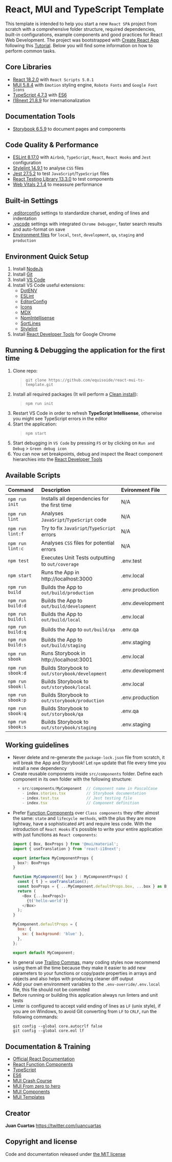 # React, MUI and TypeScript Template

This template is intended to help you start a new `React SPA` project from scratch with a comprehensive folder structure, required dependencies, built-in configurations, example components and good practices for React Web Development. The project was bootstrapped with [Create React App](https://create-react-app.dev) following this [Tutorial](https://github.com/equisoide/react-mui-ts-steps). Below you will find some information on how to perform common tasks.

## Core Libraries
- [React 18.2.0](https://reactjs.org) with `React Scripts 5.0.1`
- [MUI 5.8.4](https://mui.com) with `Emotion` styling engine, `Roboto Fonts` and `Google Font Icons`
- [TypeScript 4.7.3](https://www.typescriptlang.org) with [ES6](http://es6-features.org)
- [I18next 21.8.9](https://react.i18next.com) for internationalization

## Documentation Tools
- [Storybook 6.5.9](https://storybook.js.org) to document pages and components

## Code Quality & Performance
- [ESLint 8.17.0](https://eslint.org) with `Airbnb`, `TypeScript`, `React`, `React Hooks` and `Jest` configuration
- [Stylelint 14.9.1](https://stylelint.io) to analyse `CSS` files
- [Jest 27.5.2](https://jestjs.io/docs/getting-started) to test `JavaScript`/`TypeScript` files
- [React Testing Library 13.3.0](https://testing-library.com/docs/react-testing-library/intro) to test components
- [Web Vitals 2.1.4](https://web.dev/vitals) to meassure performance

## Built-in Settings
- [.editorconfig](https://editorconfig.org) settings to standardize charset, ending of lines and indentation
- [.vscode](https://code.visualstudio.com/docs/getstarted/settings) settings with integrated `Chrome Debugger`, faster search results and auto-format on save
- [Environment files](https://create-react-app.dev/docs/adding-custom-environment-variables) for `local`, `test`, `development`, `qa`, `staging` and `production`

## Environment Quick Setup

1. Install [NodeJs](https://nodejs.org/es/download/)
2. Install [Git](https://git-scm.com/downloads)
3. Install [VS Code](https://code.visualstudio.com/download)
4. Install VS Code useful extensions:
   * [DotENV](https://marketplace.visualstudio.com/items?itemName=mikestead.dotenv)
   * [ESLint](https://marketplace.visualstudio.com/items?itemName=dbaeumer.vscode-eslint)
   * [EditorConfig](https://marketplace.visualstudio.com/items?itemName=EditorConfig.EditorConfig)
   * [Icons](https://marketplace.visualstudio.com/items?itemName=robertohuertasm.vscode-icons)
   * [MDX](https://marketplace.visualstudio.com/items?itemName=silvenon.mdx)
   * [NpmIntellisense](https://marketplace.visualstudio.com/items?itemName=christian-kohler.npm-intellisense)
   * [SortLines](https://marketplace.visualstudio.com/items?itemName=Tyriar.sort-lines)
   * [Stylelint](https://marketplace.visualstudio.com/items?itemName=stylelint.vscode-stylelint)
5. Install [React Developer Tools](https://chrome.google.com/webstore/detail/react-developer-tools/fmkadmapgofadopljbjfkapdkoienihi) for Google Chrome

## Running & Debugging the application for the first time

1. Clone repo:
   > `git clone https://github.com/equisoide/react-mui-ts-template.git`
2. Install all required packages (It will perform a [Clean install](https://docs.npmjs.com/cli/v8/commands/npm-ci)):
   > `npm run init`
3. Restart VS Code in order to refresh **TypeScript Intellisense**, otherwise you might see TypeScript errors in the editor
4. Start the application:
   > `npm start`
5. Start debugging in `VS Code` by pressing `F5` or by clicking on `Run and Debug` > `Green debug icon`
6. You can now set breakpoints, debug and inspect the React component hierarchies into the [React Developer Tools](https://chrome.google.com/webstore/detail/react-developer-tools/fmkadmapgofadopljbjfkapdkoienihi)

## Available Scripts
| Command           | Description                                      | Evironment File  |
| :---              | :---                                             | :---             |
| `npm run init`    | Installs all dependencies for the first time     | N/A              |
| `npm run lint`    | Analyses `JavaSript`/`TypeScript` code           | N/A              |
| `npm run lint:f`  | Try to fix `JavaSript`/`TypeScript` errors       | N/A              |
| `npm run lint:c`  | Analyses `CSS` files for potential errors        | N/A              |
| `npm test`        | Executes Unit Tests outputting to `out/coverage` | .env.test        |
| `npm start`       | Runs the App in http://localhost:3000            | .env.local       |
| `npm run build`   | Builds the App to `out/build/production`         | .env.production  |
| `npm run build:d` | Builds the App to `out/build/development`        | .env.development |
| `npm run build:l` | Builds the App to `out/build/local`              | .env.local       |
| `npm run build:q` | Builds the App to `out/build/qa`                 | .env.qa          |
| `npm run build:s` | Builds the App to `out/build/staging`            | .env.staging     |
| `npm run sbook`   | Runs Storybook in http://localhost:3001          | .env.local       |
| `npm run sbook:d` | Builds Storybook to `out/storybook/development`  | .env.development |
| `npm run sbook:l` | Builds Storybook to `out/storybook/local`        | .env.local       |
| `npm run sbook:p` | Builds Storybook to `out/storybook/production`   | .env.production  |
| `npm run sbook:q` | Builds Storybook to `out/storybook/qa`           | .env.qa          |
| `npm run sbook:s` | Builds Storybook to `out/storybook/staging`      | .env.staging     |

## Working guidelines
- Never delete and re-generate the `package-lock.json` file from scratch, it will break the App and Storybook! Let `npm` update that file every time you install a new dependency
- Create reusable components inside `src/components` folder. Define each component in its own folder with the following structure:
  ```js
    + src/components/MyComponent  // Component name in PascalCase
      - index.stories.tsx         // Storybook documentation
      - index.test.tsx            // Jest testing file
      - index.tsx                 // Component definition
  ```
- Prefer [Function Components](https://www.robinwieruch.de/react-function-component/) over `Class components` they offer almost the same: `state` and `lifecycle methods`, with the plus they are more lightway, have a sophisticated `API` and require less code. With the introduction of `React Hooks` it's possible to write your entire application with just functions as `React components`:
    ```js
    import { Box, BoxProps } from '@mui/material';
    import { useTranslation } from 'react-i18next';

    export interface MyComponentProps {
      box?: BoxProps
    }

    function MyComponent({ box } : MyComponentProps) {
      const { t } = useTranslation();
      const boxProps = { ...MyComponent.defaultProps.box, ...box } as BoxProps;
      return (
        <Box {...boxProps}>
          {t('hello-world')}
        </Box>
      );
    }

    MyComponent.defaultProps = {
      box: {
        sx: { background: 'blue' },
      },
    };

    export default MyComponent;
    ```
- In general use [Trailing Commas](https://blog.logrocket.com/best-practices-using-trailing-commas-javascript), many coding styles now recommend using them all the time because they make it easier to add new parameters to your functions or copy/paste properties in arrays and objects and also helps with producing cleaner diff output
- Add your own environment variables to the `.env-override/.env.local` file, this file should not be commited
- Before running or building this application always run linters and unit tests
- Linter is configured to accept valid ending of lines as `LF` (unix style), if you are on Windows, to avoid Git converting from `LF` to `CRLF`, run the following commands:
  ```shell
  git config --global core.autocrlf false
  git config --global core.eol lf
  ```

## Documentation & Training
- [Official React Documentation](https://es.reactjs.org)
- [React Function Components](https://www.robinwieruch.de/react-function-component)
- [TypeScript](https://www.typescriptlang.org)
- [ES6](http://es6-features.org/#Constants)
- [MUI Crash Course](https://www.youtube.com/watch?v=o1chMISeTC0)
- [MUI From zero to hero](https://www.youtube.com/playlist?list=PLDxCaNaYIuUlG5ZqoQzFE27CUOoQvOqnQ)
- [MUI Components](https://mui.com/material-ui/react-autocomplete)
- [MUI Templates](https://mui.com/material-ui/getting-started/templates)

## Creator

**Juan Cuartas** https://twitter.com/juancuartas

## Copyright and license

Code and documentation released under [the MIT license](https://github.com/equisoide/react-mui-ts-template/blob/master/LICENSE)
